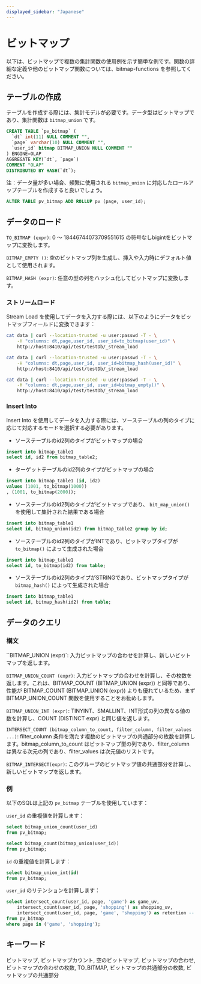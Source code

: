 ```yaml
---
displayed_sidebar: "Japanese"
---
```


# ビットマップ

以下は、ビットマップで複数の集計関数の使用例を示す簡単な例です。関数の詳細な定義や他のビットマップ関数については、bitmap-functions を参照してください。

## テーブルの作成

テーブルを作成する際には、集計モデルが必要です。データ型はビットマップであり、集計関数は `bitmap_union` です。

```SQL
CREATE TABLE `pv_bitmap` (
  `dt` int(11) NULL COMMENT "",
  `page` varchar(10) NULL COMMENT "",
  `user_id` bitmap BITMAP_UNION NULL COMMENT ""
) ENGINE=OLAP
AGGREGATE KEY(`dt`, `page`)
COMMENT "OLAP"
DISTRIBUTED BY HASH(`dt`);
```

注：データ量が多い場合、頻繁に使用される `bitmap_union` に対応したロールアップテーブルを作成すると良いでしょう。

```SQL
ALTER TABLE pv_bitmap ADD ROLLUP pv (page, user_id);
```

## データのロード

`TO_BITMAP (expr)`: 0 〜 18446744073709551615 の符号なしbigintをビットマップに変換します。

`BITMAP_EMPTY ()`: 空のビットマップ列を生成し、挿入や入力時にデフォルト値として使用されます。

`BITMAP_HASH (expr)`: 任意の型の列をハッシュ化してビットマップに変換します。

### ストリームロード

Stream Load を使用してデータを入力する際には、以下のようにデータをビットマップフィールドに変換できます：

``` bash
cat data | curl --location-trusted -u user:passwd -T - \
    -H "columns: dt,page,user_id, user_id=to_bitmap(user_id)" \
    http://host:8410/api/test/testDb/_stream_load
```

``` bash
cat data | curl --location-trusted -u user:passwd -T - \
    -H "columns: dt,page,user_id, user_id=bitmap_hash(user_id)" \
    http://host:8410/api/test/testDb/_stream_load
```

``` bash
cat data | curl --location-trusted -u user:passwd -T - \
    -H "columns: dt,page,user_id, user_id=bitmap_empty()" \
    http://host:8410/api/test/testDb/_stream_load
```

### Insert Into

Insert Into を使用してデータを入力する際には、ソーステーブルの列のタイプに応じて対応するモードを選択する必要があります。

* ソーステーブルのid2列のタイプがビットマップの場合

```SQL
insert into bitmap_table1
select id, id2 from bitmap_table2;
```

* ターゲットテーブルのid2列のタイプがビットマップの場合

```SQL
insert into bitmap_table1 (id, id2)
values (1001, to_bitmap(1000))
, (1001, to_bitmap(2000));
```

* ソーステーブルのid2列のタイプがビットマップであり、 `bit_map_union()` を使用して集計された結果である場合

```SQL
insert into bitmap_table1
select id, bitmap_union(id2) from bitmap_table2 group by id;
```

* ソーステーブルのid2列のタイプがINTであり、ビットマップタイプが `to_bitmap()` によって生成された場合

```SQL
insert into bitmap_table1
select id, to_bitmap(id2) from table;
```

* ソーステーブルのid2列のタイプがSTRINGであり、ビットマップタイプが `bitmap_hash()` によって生成された場合

```SQL
insert into bitmap_table1
select id, bitmap_hash(id2) from table;
```

## データのクエリ

### 構文

``BITMAP_UNION (expr)`: 入力ビットマップの合わせを計算し、新しいビットマップを返します。

`BITMAP_UNION_COUNT (expr)`: 入力ビットマップの合わせを計算し、その枚数を返します。これは、BITMAP_COUNT (BITMAP_UNION (expr)) と同等であり、性能が BITMAP_COUNT (BITMAP_UNION (expr)) よりも優れているため、まず BITMAP_UNION_COUNT 関数を使用することをお勧めします。

`BITMAP_UNION_INT (expr)`: TINYINT、SMALLINT、INT形式の列の異なる値の数を計算し、COUNT (DISTINCT expr) と同じ値を返します。

`INTERSECT_COUNT (bitmap_column_to_count, filter_column, filter_values ...)`: filter_column 条件を満たす複数のビットマップの共通部分の枚数を計算します。bitmap_column_to_count はビットマップ型の列であり、filter_column は異なる次元の列であり、filter_values は次元値のリストです。

`BITMAP_INTERSECT(expr)`: このグループのビットマップ値の共通部分を計算し、新しいビットマップを返します。

### 例

以下のSQLは上記の `pv_bitmap` テーブルを使用しています：

`user_id` の重複値を計算します：

```SQL
select bitmap_union_count(user_id)
from pv_bitmap;

select bitmap_count(bitmap_union(user_id))
from pv_bitmap;
```

`id` の重複値を計算します：

```SQL
select bitmap_union_int(id)
from pv_bitmap;
```

`user_id` のリテンションを計算します：

```SQL
select intersect_count(user_id, page, 'game') as game_uv,
    intersect_count(user_id, page, 'shopping') as shopping_uv,
    intersect_count(user_id, page, 'game', 'shopping') as retention -- 'game' と 'shopping' ページの両方にアクセスしたユーザーの数
from pv_bitmap
where page in ('game', 'shopping');
```

## キーワード

ビットマップ, ビットマップカウント, 空のビットマップ, ビットマップの合わせ, ビットマップの合わせの枚数, TO_BITMAP, ビットマップの共通部分の枚数, ビットマップの共通部分